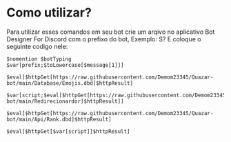 # Como utilizar? 
Para utilizar esses comandos em seu bot crie um arqivo no aplicativo Bot Designer For Discord com o prefixo do bot, Exemplo: S?
E coloque o seguinte codigo nele:
```
$nomention $botTyping
$var[prefix;$toLowercase[$message[1]]]

$eval[$httpGet[https://raw.githubusercontent.com/Demom23345/Quazar-bot/main/Database/Emojis.dbd]$httpResult]

$var[script;$eval[$httpGet[https://raw.githubusercontent.com/Demom23345/Quazar-bot/main/Redirecionardor]$httpResult]]

$eval[$httpGet[https://raw.githubusercontent.com/Demom23345/Quazar-bot/main/Api/Rank.dbd]$httpResult]

$eval[$httpGet[$var[script]]$httpResult]
```
